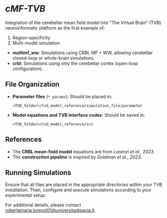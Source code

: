 # *cMF-TVB*
Integration of the cerebellar mean field model into "The Virtual Brain" (TVB) neuroinformatic platform as the first example of:
1) Region-specificity
2) Multi-model simulation


- **multimf_ww**: Simulations using CRBL MF + WW, allowing cerebellar closed-loop or whole-brain simulations.
- **crbl**: Simulations using only the cerebellar cortex (open-loop configuration).

## File Organization

- **Parameter files** (`*_params`): Should be placed in:
  ```
  <TVB_folder>/tvb_model_reference/simulation_file/parameter
  ```
- **Model equations and TVB interface codes**: Should be saved in:
  ```
  <TVB_folder>/tvb_model_reference/src
  ```

## References
- The **CRBL mean-field model** equations are from *Lorenzi et al., 2023*.
- The **construction pipeline** is inspired by *Goldman et al., 2023*.

## Running Simulations
Ensure that all files are placed in the appropriate directories within your TVB installation. Then, configure and execute simulations according to your experimental setup.

For additional details, please contact robertamaria.lorenzi01@universitadipavia.it.
